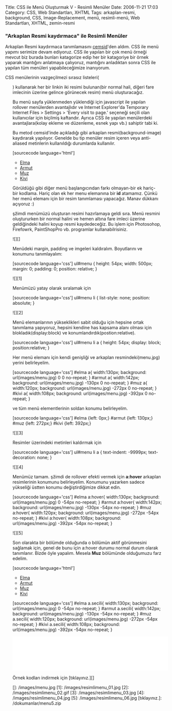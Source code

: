 Title: CSS ile Menü Oluşturmak V - Resimli Menüler
Date: 2006-11-21 17:03
Category: CSS, Web Standartları, XHTML
Tags: arkaplan-resmi, background, CSS, Image-Replacement, menü, resimli-menü, Web Standartları, XHTML, zemin-resmi

### "Arkaplan Resmi kaydırmaca" ile Resimli Menüler

Arkaplan Resmi kaydırmaca tanımlamasını [cemsid][]'den aldım. CSS ile
menü yapımı serimize devam ediyoruz. CSS ile yapılan bir çok menü örneği
mevcut biz burada bunları katagorize edip her bir katagoriye bir örnek
yaparak mantığını anlatmaya çalıyoruz, mantığını anladıktan sonra CSS
ile yapılan tüm menüleri yapabileceğimize inanıyorum. <!--more-->

CSS menülerinin vazgeçilmezi sırasız listeleri(<ul>) kullanarak her
bir linkin iki resimi bulunan(bir normal hali, diğeri fare imlecinin
üzerine gelince görünecek resim) menü oluşturacağız.

Bu menü sayfa yüklenmeden yüklendiği için javascript ile yapılan
rollover menülerden avantajlıdır ve Internet Explorer'da Temporary
Internet Files > Settings > 'Every visit to page.' seçeneği seçili
olan kullanıcılar için biçilmiş kaftandır. Ayrıca CSS ile yapılan
menülerdeki avantajlara(kolay ekleme ve düzenleme, esnek yapı vb.)
sahiptir tabi ki.

Bu metod cemsid'inde açıkladığı gibi arkaplan resmi(background-image)
kaydırarak yapılıyor. Genelde bu tip menüler resim içeren veya
anti-aliased metinlerin kullanıldığı durumlarda kullanılır.

[sourcecode language='html']

-   [Elma][]
-   [Armut][]
-   [Muz][]
-   [Kivi][]



Görüldüğü gibi diğer menü başlangıcından farkı olmayan-bir ek hariç- bir
kodlama. Hariç olan ek her menu elemanına bir **id** atamamız. Çünkü her
menü elemanı için bir resim tanımlaması yapacağız. Manav dükkanı
açıyoruz :)

şžimdi menümüzü oluşturan resimi hazırlamaya geldi sıra. Menü resmini
oluştururken bir normal halini ve hemen altına fare imleci üzerine
geldiğindeki halini koyup resmi kaydedeceğiz. Bu işlem için Photosohop,
Firefowrk, PaintShopPro vb. programlar kullanabilrisiniz.

![][]

Menüdeki margin, padding ve imgeleri kaldıralım. Boyutlarını ve konumunu
tanımlayalım:

[sourcecode language='css'] ul#menu { height: 54px; width: 500px;
margin: 0; padding: 0; position: relative; } 

![][1]

Menümüzü yatay olarak sıralamak için

[sourcecode language='css'] ul#menu li { list-style: none; position:
absolute; } 

![][2]

Menü elemanlarının yükseklikleri sabit olduğu için hepsine ortak
tanımlama yapıyoruz, hepsini kendine has kapsama alanı olması için
blokladık(display:block) ve konumlandırdık(postion:relative).

[sourcecode language='css'] ul#menu li a { height: 54px; display:
block; position:relative; } 

Her menü elemanı için kendi genişliği ve arkaplan resmindeki(menu.jpg)
yerini belirleyelim.

[sourcecode language='css'] #elma a{ width:130px; background:
url(images/menu.jpg) 0 0 no-repeat; } #armut a{ width:142px;
background: url(images/menu.jpg) -130px 0 no-repeat; } #muz a{
width:120px; background: url(images/menu.jpg) -272px 0 no-repeat; }
#kivi a{ width:108px; background: url(images/menu.jpg) -392px 0
no-repeat; } 

ve tüm menü elementlerinin soldan konumu belirleyelim.

[sourcecode language='css'] #elma {left: 0px;} #armut {left: 130px;}
#muz {left: 272px;} #kivi {left: 392px;} 

![][3]

Resimler üzerindeki metinleri kaldırmak için

[sourcecode language='css'] ul#menu li a { text-indent: -9999px;
text-decoration: none; } 

![][4]

Menümüz tamam. şžimdi de rollover efekti vermek için **a:hover**
arkaplan resimlerinin konumunu belirleyelim. Konumunu yazarken sadece
yükseliği üstten konumu değiştirdiğimize dikkat edin.

[sourcecode language='css'] #elma a:hover{ width:130px; background:
url(images/menu.jpg) 0 -54px no-repeat; } #armut a:hover{ width:142px;
background: url(images/menu.jpg) -130px -54px no-repeat; } #muz
a:hover{ width:120px; background: url(images/menu.jpg) -272px -54px
no-repeat; } #kivi a:hover{ width:108px; background:
url(images/menu.jpg) -392px -54px no-repeat; } 

![][5]

Son olarakta bir bölümde olduğunda o bölümün aktif görünmesini sağlamak
için, genel de bunu için a:hover durumu normal durum olarak tanımlanır.
Bizde öyle yapalım. Mesela **Muz** bölümünde olduğumuzu farz edelim.

[sourcecode language='html']

-   [Elma][]
-   [Armut][]
-   [Muz][]
-   [Kivi][]

 [sourcecode language='css'] #elma a.secili{ width:130px;
background: url(images/menu.jpg) 0 -54px no-repeat; } #armut a.secili{
width:142px; background: url(images/menu.jpg) -130px -54px no-repeat; }
#muz a.secili{ width:120px; background: url(images/menu.jpg) -272px
-54px no-repeat; } #kivi a.secili{ width:108px; background:
url(images/menu.jpg) -392px -54px no-repeat; } 
<iframe src="/dokumanlar/menu_5.html" width="500" height="110" frameborder="0" scrolling="no"></iframe>

Örnek kodları indirmek için [tıklayınız.][]

</p>

  [cemsid]: http://www.cemshid.com/makale/arkaplan_resmi_kaydirmaca.html
  [Elma]: # "Elma"
  [Armut]: # "Armut"
  [Muz]: # "Muz"
  [Kivi]: # "Kivi"
  []: /images/menu.jpg
  [1]: /images/resimlimenu_01.jpg
  [2]: /images/resimlimenu_02.gif
  [3]: /images/resimlimenu_03.jpg
  [4]: /images/resimlimenu_04.jpg
  [5]: /images/resimlimenu_06.jpg
  [tıklayınız.]: /dokumanlar/menu5.zip
